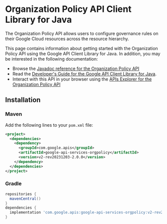 # Organization Policy API Client Library for Java

The Organization Policy API allows users to configure governance rules on their Google Cloud resources across the resource hierarchy.

This page contains information about getting started with the Organization Policy API
using the Google API Client Library for Java. In addition, you may be interested
in the following documentation:

* Browse the [Javadoc reference for the Organization Policy API][javadoc]
* Read the [Developer's Guide for the Google API Client Library for Java][google-api-client].
* Interact with this API in your browser using the [APIs Explorer for the Organization Policy API][api-explorer]

## Installation

### Maven

Add the following lines to your `pom.xml` file:

```xml
<project>
  <dependencies>
    <dependency>
      <groupId>com.google.apis</groupId>
      <artifactId>google-api-services-orgpolicy</artifactId>
      <version>v2-rev20231203-2.0.0</version>
    </dependency>
  </dependencies>
</project>
```

### Gradle

```gradle
repositories {
  mavenCentral()
}
dependencies {
  implementation 'com.google.apis:google-api-services-orgpolicy:v2-rev20231203-2.0.0'
}
```

[javadoc]: https://googleapis.dev/java/google-api-services-orgpolicy/latest/index.html
[google-api-client]: https://github.com/googleapis/google-api-java-client/
[api-explorer]: https://developers.google.com/apis-explorer/#p/orgpolicy/v1/
